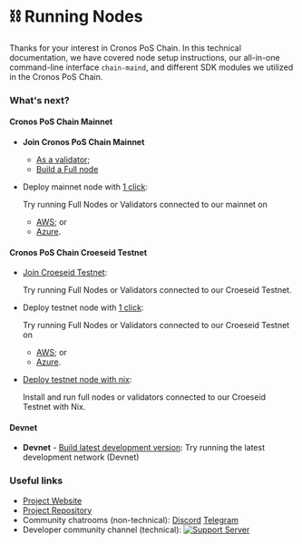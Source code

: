 # ⛓ Running Nodes

Thanks for your interest in Cronos PoS Chain. In this technical documentation, we have covered node setup instructions, our all-in-one command-line interface `chain-maind`, and different SDK modules we utilized in the Cronos PoS Chain.

### What's next?

#### Cronos PoS Chain Mainnet

* **Join Cronos PoS Chain Mainnet**
  * [As a validator](mainnet\_validator.md);
  * [Build a Full node](mainnet/)
*   Deploy mainnet node with [1 click](aws-1click.md):

    Try running Full Nodes or Validators connected to our mainnet on

    * [AWS](aws-1click.md); or
    * [Azure](azure-1click.md).

#### Cronos PoS Chain Croeseid Testnet

*   [Join Croeseid Testnet](croeseid-testnet.md):

    Try running Full Nodes or Validators connected to our Croeseid Testnet.
*   Deploy testnet node with [1 click](aws-1click.md):

    Try running Full Nodes or Validators connected to our Croeseid Testnet on

    * [AWS](aws-1click.md); or
    * [Azure](azure-1click.md).
*   [Deploy testnet node with nix](croeseid-testnet-nix.md):

    Install and run full nodes or validators connected to our Croeseid Testnet with Nix.

#### Devnet

* **Devnet** - [Build latest development version](local-devnet.md): Try running the latest development network (Devnet)

### Useful links

* [Project Website](http://crypto.org/)
* [Project Repository](https://github.com/crypto-org-chain/chain-main)
* Community chatrooms (non-technical): [Discord](https://discord.gg/nsp9JTC) [Telegram](https://t.me/CryptoComOfficial)
* Developer community channel (technical): [![Support Server](https://img.shields.io/discord/783264383978569728.svg?color=7289da\&label=Crypto.org%C2%A0Chain%C2%A0=discord%C2%A0=flat-square)](https://discord.gg/pahqHz26q4)
